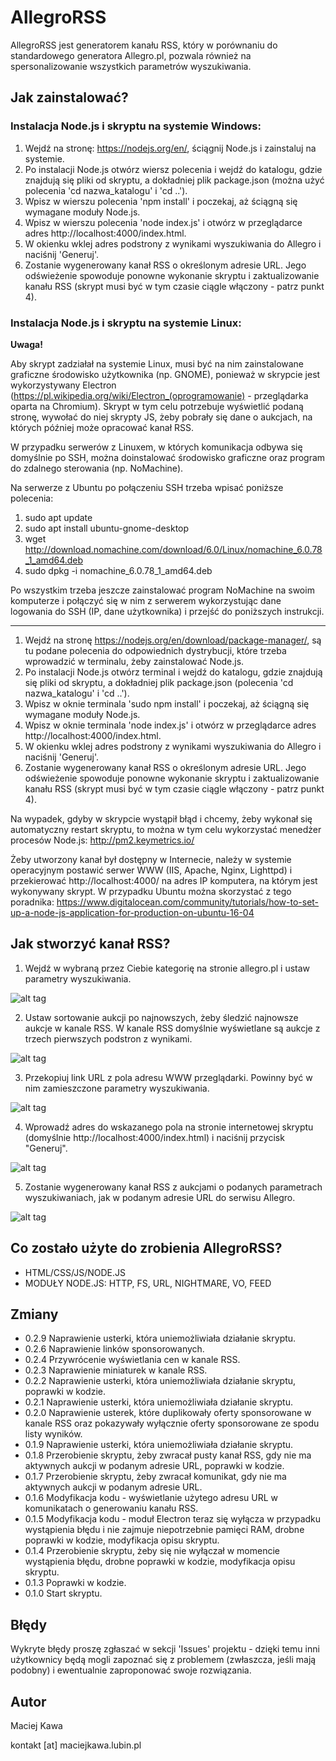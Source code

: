 # AllegroRSS

AllegroRSS jest generatorem kanału RSS, który w porównaniu do standardowego generatora Allegro.pl, pozwala również na spersonalizowanie wszystkich parametrów wyszukiwania.

## Jak zainstalować?

### Instalacja Node.js i skryptu na systemie Windows:

1. Wejdź na stronę: https://nodejs.org/en/, ściągnij Node.js i zainstaluj na systemie.
2. Po instalacji Node.js otwórz wiersz polecenia i wejdź do katalogu, gdzie znajdują się pliki od skryptu, a dokładniej plik package.json (można użyć polecenia 'cd nazwa_katalogu' i 'cd ..').
3. Wpisz w wierszu polecenia 'npm install' i poczekaj, aż ściągną się wymagane moduły Node.js.
4. Wpisz w wierszu polecenia 'node index.js' i otwórz w przeglądarce adres http://localhost:4000/index.html.
5. W okienku wklej adres podstrony z wynikami wyszukiwania do Allegro i naciśnij 'Generuj'.
6. Zostanie wygenerowany kanał RSS o określonym adresie URL. Jego odświeżenie spowoduje ponowne wykonanie skryptu i zaktualizowanie kanału RSS (skrypt musi być w tym czasie ciągle włączony - patrz punkt 4).

### Instalacja Node.js i skryptu na systemie Linux:</b>

<b>Uwaga!</b>

Aby skrypt zadziałał na systemie Linux, musi być na nim zainstalowane graficzne środowisko użytkownika (np. GNOME), ponieważ w skrypcie jest wykorzystywany Electron (https://pl.wikipedia.org/wiki/Electron_(oprogramowanie) - przeglądarka oparta na Chromium). Skrypt w tym celu potrzebuje wyświetlić podaną stronę, wywołać do niej skrypty JS, żeby pobrały się dane o aukcjach, na których później może opracować kanał RSS.

W przypadku serwerów z Linuxem, w których komunikacja odbywa się domyślnie po SSH, można doinstalować środowisko graficzne oraz program do zdalnego sterowania (np. NoMachine).

Na serwerze z Ubuntu po połączeniu SSH trzeba wpisać poniższe polecenia:

1. sudo apt update
2. sudo apt install ubuntu-gnome-desktop
3. wget http://download.nomachine.com/download/6.0/Linux/nomachine_6.0.78_1_amd64.deb
4. sudo dpkg -i nomachine_6.0.78_1_amd64.deb

Po wszystkim trzeba jeszcze zainstalować program NoMachine na swoim komputerze i połączyć się w nim z serwerem wykorzystując dane logowania do SSH (IP, dane użytkownika) i przejść do poniższych instrukcji.

---

1. Wejdź na stronę https://nodejs.org/en/download/package-manager/, są tu podane polecenia do odpowiednich dystrybucji, które trzeba wprowadzić w terminalu, żeby zainstalować Node.js.
2. Po instalacji Node.js otwórz terminal i wejdź do katalogu, gdzie znajdują się pliki od skryptu, a dokładniej plik package.json (polecenia 'cd nazwa_katalogu' i 'cd ..').
3. Wpisz w oknie terminala 'sudo npm install' i poczekaj, aż ściągną się wymagane moduły Node.js.
4. Wpisz w oknie terminala 'node index.js' i otwórz w przeglądarce adres http://localhost:4000/index.html.
5. W okienku wklej adres podstrony z wynikami wyszukiwania do Allegro i naciśnij 'Generuj'.
6. Zostanie wygenerowany kanał RSS o określonym adresie URL. Jego odświeżenie spowoduje ponowne wykonanie skryptu i zaktualizowanie kanału RSS (skrypt musi być w tym czasie ciągle włączony - patrz punkt 4).

Na wypadek, gdyby w skrypcie wystąpił błąd i chcemy, żeby wykonał się automatyczny restart skryptu, to można w tym celu wykorzystać menedżer procesów Node.js: http://pm2.keymetrics.io/

Żeby utworzony kanał był dostępny w Internecie, należy w systemie operacyjnym postawić serwer WWW (IIS, Apache, Nginx, Lighttpd) i przekierować http://localhost:4000/ na adres IP komputera, na którym jest wykonywany skrypt. W przypadku Ubuntu można skorzystać z tego poradnika: https://www.digitalocean.com/community/tutorials/how-to-set-up-a-node-js-application-for-production-on-ubuntu-16-04 

## Jak stworzyć kanał RSS?

1. Wejdź w wybraną przez Ciebie kategorię na stronie allegro.pl i ustaw parametry wyszukiwania. 

![alt tag](https://raw.githubusercontent.com/MK-PL/AllegroRSS/master/img/img1.png)

2. Ustaw sortowanie aukcji po najnowszych, żeby śledzić najnowsze aukcje w kanale RSS. W kanale RSS domyślnie wyświetlane są aukcje z trzech pierwszych podstron z wynikami. 

![alt tag](https://raw.githubusercontent.com/MK-PL/AllegroRSS/master/img/img2.png)

3. Przekopiuj link URL z pola adresu WWW przeglądarki. Powinny być w nim zamieszczone parametry wyszukiwania.

![alt tag](https://raw.githubusercontent.com/MK-PL/AllegroRSS/master/img/img3.png)

4. Wprowadź adres do wskazanego pola na stronie internetowej skryptu (domyślnie http://localhost:4000/index.html) i naciśnij przycisk "Generuj".

![alt tag](https://raw.githubusercontent.com/MK-PL/AllegroRSS/master/img/img4.png)

5. Zostanie wygenerowany kanał RSS z aukcjami o podanych parametrach wyszukiwaniach, jak w podanym adresie URL do serwisu Allegro.

![alt tag](https://raw.githubusercontent.com/MK-PL/AllegroRSS/master/img/img5.png)

## Co zostało użyte do zrobienia AllegroRSS?

- HTML/CSS/JS/NODE.JS
- MODUŁY NODE.JS: HTTP, FS, URL, NIGHTMARE, VO, FEED

## Zmiany

- 0.2.9 Naprawienie usterki, która uniemożliwiała działanie skryptu.
- 0.2.6 Naprawienie linków sponsorowanych.
- 0.2.4 Przywrócenie wyświetlania cen w kanale RSS.
- 0.2.3 Naprawienie miniaturek w kanale RSS.
- 0.2.2 Naprawienie usterki, która uniemożliwiała działanie skryptu, poprawki w kodzie.
- 0.2.1 Naprawienie usterki, która uniemożliwiała działanie skryptu.
- 0.2.0 Naprawienie usterek, które duplikowały oferty sponsorowane w kanale RSS oraz pokazywały wyłącznie oferty sponsorowane ze spodu listy wyników.
- 0.1.9 Naprawienie usterki, która uniemożliwiała działanie skryptu.
- 0.1.8 Przerobienie skryptu, żeby zwracał pusty kanał RSS, gdy nie ma aktywnych aukcji w podanym adresie URL, poprawki w kodzie.
- 0.1.7 Przerobienie skryptu, żeby zwracał komunikat, gdy nie ma aktywnych aukcji w podanym adresie URL.
- 0.1.6 Modyfikacja kodu - wyświetlanie użytego adresu URL w komunikatach o generowaniu kanału RSS.
- 0.1.5 Modyfikacja kodu - moduł Electron teraz się wyłącza w przypadku wystąpienia błędu i nie zajmuje niepotrzebnie pamięci RAM, drobne poprawki w kodzie, modyfikacja opisu skryptu.
- 0.1.4 Przerobienie skryptu, żeby się nie wyłączał w momencie wystąpienia błędu, drobne poprawki w kodzie, modyfikacja opisu skryptu.
- 0.1.3 Poprawki w kodzie.
- 0.1.0 Start skryptu.

## Błędy

Wykryte błędy proszę zgłaszać w sekcji 'Issues' projektu - dzięki temu inni użytkownicy będą mogli zapoznać się z problemem (zwłaszcza, jeśli mają podobny) i ewentualnie zaproponować swoje rozwiązania.

## Autor

Maciej Kawa

kontakt [at] maciejkawa.lubin.pl